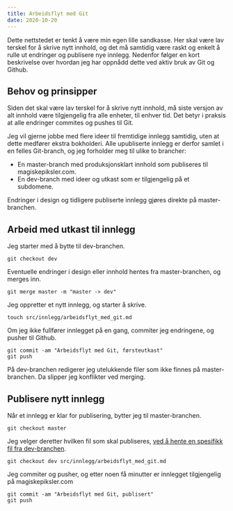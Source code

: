 ```yaml
---
title: Arbeidsflyt med Git
date: 2020-10-20
---
```


Dette nettstedet er tenkt å være min egen lille sandkasse. Her skal være lav terskel for å skrive nytt innhold, og det må samtidig være raskt og enkelt å rulle ut endringer og publisere nye innlegg. Nedenfor følger en kort beskrivelse over hvordan jeg har oppnådd dette ved aktiv bruk av Git og Github.


## Behov og prinsipper

Siden det skal være lav terskel for å skrive nytt innhold, må siste versjon av alt innhold være tilgjengelig fra alle enheter, til enhver tid. Det betyr i praksis at alle endringer commites og pushes til Git.

Jeg vil gjerne jobbe med flere ideer til fremtidige innlegg samtidig, uten at dette medfører ekstra bokholderi. Alle upubliserte innlegg er derfor samlet i en felles Git-branch, og jeg forholder meg til ulike to brancher:


- En master-branch med produksjonsklart innhold som publiseres til magiskepiksler.com.
- En dev-branch med ideer og utkast som er tilgjengelig på et subdomene.

Endringer i design og tidligere publiserte innlegg gjøres direkte på master-branchen.



## Arbeid med utkast til innlegg


Jeg starter med å bytte til dev-branchen.

    git checkout dev


Eventuelle endringer i design eller innhold hentes fra master-branchen, og merges inn.

    git merge master -m "master -> dev"


Jeg oppretter et nytt innlegg, og starter å skrive.

    touch src/innlegg/arbeidsflyt_med_git.md


Om jeg ikke fullfører innlegget på en gang, commiter jeg endringene, og pusher til Github.

    git commit -am "Arbeidsflyt med Git, førsteutkast"
    git push


På dev-branchen redigerer jeg utelukkende filer som ikke finnes på master-branchen. Da slipper jeg konflikter ved merging.


## Publisere nytt innlegg

Når et innlegg er klar for publisering, bytter jeg til master-branchen.

    git checkout master


Jeg velger deretter hvilken fil som skal publiseres, [ved å hente en spesifikk fil fra dev-branchen](https://jasonrudolph.com/blog/2009/02/25/git-tip-how-to-merge-specific-files-from-another-branch/).

    git checkout dev src/innlegg/arbeidsflyt_med_git.md


Jeg commiter og pusher, og etter noen få minutter er innlegget tilgjengelig på magiskepiksler.com

    git commit -am "Arbeidsflyt med Git, publisert"
    git push


